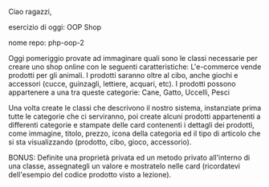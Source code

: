 Ciao ragazzi,

esercizio di oggi: OOP Shop

nome repo: php-oop-2

Oggi pomeriggio provate ad immaginare quali sono le classi necessarie per creare uno shop online con le seguenti caratteristiche:
L'e-commerce vende prodotti per gli animali.
I prodotti saranno oltre al cibo, anche giochi e accessori (cucce, guinzagli, lettiere, acquari, etc).
I prodotti possono appartenere a una tra queste categorie:
Cane, Gatto, Uccelli, Pesci

Una volta create le classi che descrivono il nostro sistema, instanziate prima tutte le categorie che ci serviranno, poi create alcuni prodotti appartenenti a differenti categorie  e stampate delle card contenenti i dettagli dei prodotti, come immagine, titolo, prezzo, icona della categoria ed il tipo di articolo che si sta visualizzando (prodotto, cibo, gioco, accessorio).

BONUS:
Definite una proprietà privata ed un metodo privato all'interno di una classe, assegnategli un valore e mostratelo nelle card (ricordatevi dell'esempio del codice prodotto visto a lezione).
